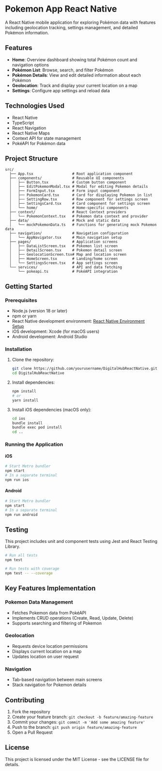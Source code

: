 # Pokemon App React Native

A React Native mobile application for exploring Pokémon data with features including geolocation tracking, settings management, and detailed Pokémon information.

## Features

- **Home**: Overview dashboard showing total Pokémon count and navigation options
- **Pokémon List**: Browse, search, and filter Pokémon
- **Pokémon Details**: View and edit detailed information about each Pokémon
- **Geolocation**: Track and display your current location on a map
- **Settings**: Configure app settings and reload data

## Technologies Used

- React Native
- TypeScript
- React Navigation
- React Native Maps
- Context API for state management
- PokéAPI for Pokémon data

## Project Structure

```
src/
  ├── App.tsx                  # Root application component
  ├── components/              # Reusable UI components
  │   ├── Button.tsx           # Custom button component
  │   ├── EditPokemonModal.tsx # Modal for editing Pokemon details
  │   ├── FormInput.tsx        # Form input component
  │   ├── PokemonCard.tsx      # Card for displaying Pokemon in list
  │   ├── SettingRow.tsx       # Row component for settings screen
  │   ├── SettingsCard.tsx     # Card component for settings screen
  │   └── home/                # Home-specific components
  ├── context/                 # React Context providers
  │   └── PokemonContext.tsx   # Pokemon data context and provider
  ├── data/                    # Mock and static data
  │   └── mockPokemonData.ts   # Functions for generating mock Pokemon data
  ├── navigation/              # Navigation configuration
  │   └── AppNavigator.tsx     # Main navigation setup
  ├── pages/                   # Application screens
  │   ├── DataListScreen.tsx   # Pokemon list screen
  │   ├── DetailScreen.tsx     # Pokemon detail screen
  │   ├── GeolocationScreen.tsx# Map and location screen
  │   ├── HomeScreen.tsx       # Landing/home screen
  │   └── SettingsScreen.tsx   # App settings screen
  └── services/                # API and data fetching
      └── pokeapi.ts           # PokéAPI integration
```

## Getting Started

### Prerequisites

- Node.js (version 18 or later)
- npm or yarn
- React Native development environment: [React Native Environment Setup](https://reactnative.dev/docs/environment-setup)
- iOS development: Xcode (for macOS users)
- Android development: Android Studio

### Installation

1. Clone the repository:

   ```bash
   git clone https://github.com/yourusername/DigitalHubReactNative.git
   cd DigitalHubReactNative
   ```

2. Install dependencies:

   ```bash
   npm install
   # or
   yarn install
   ```

3. Install iOS dependencies (macOS only):
   ```bash
   cd ios
   bundle install
   bundle exec pod install
   cd ..
   ```

### Running the Application

#### iOS

```bash
# Start Metro bundler
npm start
# In a separate terminal
npm run ios
```

#### Android

```bash
# Start Metro bundler
npm start
# In a separate terminal
npm run android
```

## Testing

This project includes unit and component tests using Jest and React Testing Library.

```bash
# Run all tests
npm test

# Run tests with coverage
npm test -- --coverage
```

## Key Features Implementation

### Pokemon Data Management

- Fetches Pokemon data from PokéAPI
- Implements CRUD operations (Create, Read, Update, Delete)
- Supports searching and filtering of Pokemon

### Geolocation

- Requests device location permissions
- Displays current location on a map
- Updates location on user request

### Navigation

- Tab-based navigation between main screens
- Stack navigation for Pokemon details

## Contributing

1. Fork the repository
2. Create your feature branch: `git checkout -b feature/amazing-feature`
3. Commit your changes: `git commit -m 'Add some amazing feature'`
4. Push to the branch: `git push origin feature/amazing-feature`
5. Open a Pull Request

## License

This project is licensed under the MIT License - see the LICENSE file for details.
